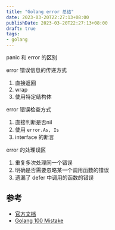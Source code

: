 ```yaml
---
title: "Golang error 总结"
date: 2023-03-20T22:27:13+08:00
publishDate: 2023-03-20T22:27:13+08:00
draft: true
tags:
- golang
---
```



panic 和 error 的区别

error 错误信息的传递方式

1. 直接返回
2. wrap
3. 使用特定结构体

error 错误检查方式

1. 直接判断是否nil
2. 使用 `error.As, Is`
3. interface 的断言

error 的处理误区

1. 重复多次处理同一个错误
2. 明确是否需要忽略某一个调用函数的错误
3. 遗漏了 defer 中调用的函数的错误


## 参考

- [官方文档](https://pkg.go.dev/errors#pkg-overview)
- [Golang 100 Mistake](https://book.douban.com/subject/36084407/)


